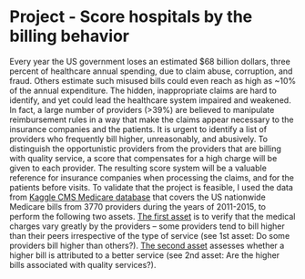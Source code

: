 # Project - Score hospitals by the billing behavior
Every year the US government loses an estimated $68 billion dollars, three percent of healthcare annual spending, due to claim abuse, corruption, and fraud. Others estimate such misused bills could even reach as high as ~10% of the annual expenditure. The hidden, inappropriate claims are hard to identify, and yet could lead the healthcare system impaired and weakened. In fact, a large number of providers (>39%) are believed to manipulate reimbursement rules in a way that make the claims appear necessary to the insurance companies and the patients. It is urgent to identify a list of providers who frequently bill higher, unreasonably, and abusively. To distinguish the opportunistic providers from the providers that are billing with quality service, a score that compensates for a high charge will be given to each provider. The resulting score system will be a valuable reference for insurance companies when processing the claims, and for the patients before visits.
To validate that the project is feasible, I used the data from [Kaggle CMS Medicare database](https://www.kaggle.com/cms/cms-medicare) that covers the US nationwide Medicare bills from 3770 providers during the years of 2011-2015, to perform the following two assets. [The first asset](https://github.com/HannahhoHe/Medicare---Insight-into-the-Bills/blob/master/README.md) is to verify that the medical charges vary greatly by the providers – some providers tend to bill higher than their peers irrespective of the type of service (see 1st asset: Do some providers bill higher than others?). [The second asset](https://github.com/HannahhoHe/Medicare---Insight-into-the-Bills/blob/master/README2.md) assesses whether a higher bill is attributed to a better service (see 2nd asset: Are the higher bills associated with quality services?). 
